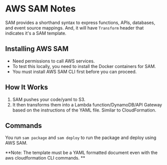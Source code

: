 # AWS SAM Notes

SAM provides a shorthand syntax to express functions, APIs, databases, and event source mappings. And, it will have `Transform` header that indicates it's a SAM template.

## Installing AWS SAM

- Need permissions to call AWS services.
- To test this locally, you need to install the Docker containers for SAM.
- You must install AWS SAM CLI first before you can proceed.

## How It Works

1. SAM pushes your code/yaml to S3.
2. It then transforms them into a Lambda function/DynamoDB/API Gateway based on the instructions of the YAML file. Similar to CloudFormation.

## Commands

You run `sam package` and `sam deploy` to run the package and deploy using AWS SAM.

**Note: The template must be a YAML formatted document even with the aws cloudformation CLI commands.
**
